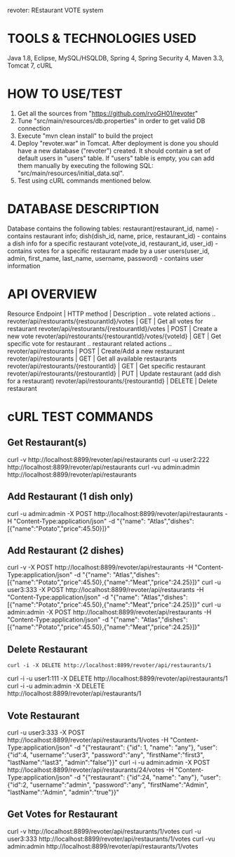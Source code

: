 revoter: REstaurant VOTE system

TOOLS & TECHNOLOGIES USED
=========================
Java 1.8, Eclipse, MySQL/HSQLDB, Spring 4, Spring Security 4, Maven 3.3, Tomcat 7, cURL


HOW TO USE/TEST
===============
1. Get all the sources from "https://github.com/rvoGH01/revoter"
2. Tune "src/main/resources/db.properties" in order to get valid DB connection
3. Execute "mvn clean install" to build the project
4. Deploy "revoter.war" in Tomcat. After deployment is done you should have a new database ("revoter") created. It should contain a set of default users in "users" table. If "users" table is empty, you can add them manually by executing the following SQL: "src/main/resources/initial_data.sql". 
5. Test using cURL commands mentioned below.


DATABASE DESCRIPTION
====================
Database contains the following tables: 
restaurant(restaurant_id, name) - contains restaurant info;
dish(dish_id, name, price, restaurant_id) - contains a dish info for a specific restaurant
vote(vote_id, restaurant_id, user_id) - contains votes for a specific restaurant made by a user
users(user_id, admin, first_name, last_name, username, password) - contains user information


API OVERVIEW
============
	
Resource Endpoint                                     | HTTP method | Description
..
vote related actions
..
revoter/api/restourants/{restourantId}/votes          | GET         | Get all votes for restaurant
revoter/api/restourants/{restourantId}/votes          | POST        | Create a new vote
revoter/api/restourants/{restourantId}/votes/{voteId} | GET         | Get specific vote for restaurant
..
restaurant related actions
..
revoter/api/restourants                               | POST        | Create/Add a new restaurant
revoter/api/restourants                               | GET         | Get all available restaurants
revoter/api/restourants/{restourantId}                | GET         | Get specific restaurant
revoter/api/restourants/{restourantId}                | PUT         | Update restaurant (add dish for a restaurant)
revoter/api/restourants/{restourantId}                | DELETE      | Delete restaurant


cURL TEST COMMANDS
==================

Get Restaurant(s)
-----------------
 curl -v http://localhost:8899/revoter/api/restaurants
curl -u user2:222 http://localhost:8899/revoter/api/restaurants
curl -vu admin:admin http://localhost:8899/revoter/api/restaurants

Add Restaurant (1 dish only)
----------------------------
  curl -u admin:admin -X POST http://localhost:8899/revoter/api/restaurants -H "Content-Type:application/json" -d "{\"name\": \"Atlas\",\"dishes\":[{\"name\":\"Potato\",\"price\":45.50}]}"

Add Restaurant (2 dishes)
----------------------------
   curl -v -X POST http://localhost:8899/revoter/api/restaurants -H "Content-Type:application/json" -d "{\"name\": \"Atlas\",\"dishes\":[{\"name\":\"Potato\",\"price\":45.50},{\"name\":\"Meat\",\"price\":24.25}]}"
curl -u user3:333 -X POST http://localhost:8899/revoter/api/restaurants -H "Content-Type:application/json" -d "{\"name\": \"Atlas\",\"dishes\":[{\"name\":\"Potato\",\"price\":45.50},{\"name\":\"Meat\",\"price\":24.25}]}"
curl -u admin:admin -X POST http://localhost:8899/revoter/api/restaurants -H "Content-Type:application/json" -d "{\"name\": \"Atlas\",\"dishes\":[{\"name\":\"Potato\",\"price\":45.50},{\"name\":\"Meat\",\"price\":24.25}]}"

Delete Restaurant
-----------------
    curl -i -X DELETE http://localhost:8899/revoter/api/restaurants/1
curl -i -u user1:111 -X DELETE http://localhost:8899/revoter/api/restaurants/1
curl -i -u admin:admin -X DELETE http://localhost:8899/revoter/api/restaurants/1

Vote Restaurant
---------------
curl -u user3:333 -X POST http://localhost:8899/revoter/api/restaurants/1/votes -H "Content-Type:application/json" -d "{\"restaurant\": {\"id\": 1, \"name\": \"any\"}, \"user\": {\"id\":4, \"username\":\"user3\", \"password\":\"any\", \"firstName\":\"first3\", \"lastName\":\"last3\", \"admin\":\"false\"}}"
curl -i -u admin:admin -X POST http://localhost:8899/revoter/api/restaurants/24/votes -H "Content-Type:application/json" -d "{\"restaurant\": {\"id\":24, \"name\": \"any\"}, \"user\": {\"id\":2, \"username\":\"admin\", \"password\":\"any\", \"firstName\":\"Admin\", \"lastName\":\"Admin\", \"admin\":\"true\"}}"

Get Votes for Restaurant
------------------------
curl -v http://localhost:8899/revoter/api/restaurants/1/votes
curl -u user3:333 http://localhost:8899/revoter/api/restaurants/1/votes
curl -vu admin:admin http://localhost:8899/revoter/api/restaurants/1/votes